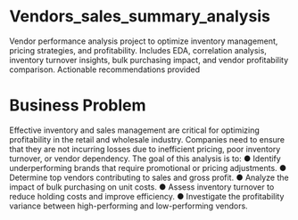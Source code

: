 # Vendors_sales_summary_analysis
Vendor performance analysis project to optimize inventory management, pricing strategies, and profitability. Includes EDA, correlation analysis, inventory turnover insights, bulk purchasing impact, and vendor profitability comparison. Actionable recommendations provided



# Business Problem 

Effective inventory and sales management are critical for optimizing 
profitability in the retail and wholesale industry. Companies need to ensure 
that they are not incurring losses due to inefficient pricing, poor inventory 
turnover, or vendor dependency. The goal of this analysis is to: 
  ● Identify underperforming brands that require promotional or pricing 
  adjustments. 
  ● Determine top vendors contributing to sales and gross profit. 
  ● Analyze the impact of bulk purchasing on unit costs. 
  ● Assess inventory turnover to reduce holding costs and improve 
  efficiency. 
  ● Investigate the profitability variance between high-performing and 
  low-performing vendors. 
